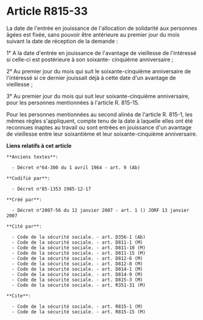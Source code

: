 # Article R815-33

La date de l'entrée en jouissance de l'allocation de solidarité aux personnes âgées est fixée, sans pouvoir être antérieure
au premier jour du mois suivant la date de réception de la demande :

1° A la date d'entrée en jouissance de l'avantage de vieillesse de l'intéressé si celle-ci est postérieure à son soixante-
cinquième anniversaire ;

2° Au premier jour du mois qui suit le soixante-cinquième anniversaire de l'intéressé si ce dernier jouissait déjà à cette
date d'un avantage de vieillesse ;

3° Au premier jour du mois qui suit leur soixante-cinquième anniversaire, pour les personnes mentionnées à l'article R.
815-15.

Pour les personnes mentionnées au second alinéa de l'article R. 815-1, les mêmes règles s'appliquent, compte tenu de la date
à laquelle elles ont été reconnues inaptes au travail ou sont entrées en jouissance d'un avantage de vieillesse entre leur
soixantième et leur soixante-cinquième anniversaire.

**Liens relatifs à cet article**

	**Anciens textes**:

	  - Décret n°64-300 du 1 avril 1964 - art. 9 (Ab)

	**Codifié par**:

	  - Décret n°85-1353 1985-12-17

	**Créé par**:

	  - Décret n°2007-56 du 12 janvier 2007 - art. 1 () JORF 13 janvier 2007

	**Cité par**:

	  - Code de la sécurité sociale. - art. D356-1 (Ab)
	  - Code de la sécurité sociale. - art. D811-1 (M)
	  - Code de la sécurité sociale. - art. D811-10 (M)
	  - Code de la sécurité sociale. - art. D811-15 (M)
	  - Code de la sécurité sociale. - art. D812-6 (M)
	  - Code de la sécurité sociale. - art. D812-8 (M)
	  - Code de la sécurité sociale. - art. D814-1 (M)
	  - Code de la sécurité sociale. - art. D814-9 (M)
	  - Code de la sécurité sociale. - art. D815-3 (M)
	  - Code de la sécurité sociale. - art. R351-31 (M)

	**Cite**:

	  - Code de la sécurité sociale. - art. R815-1 (M)
	  - Code de la sécurité sociale. - art. R815-15 (M)
